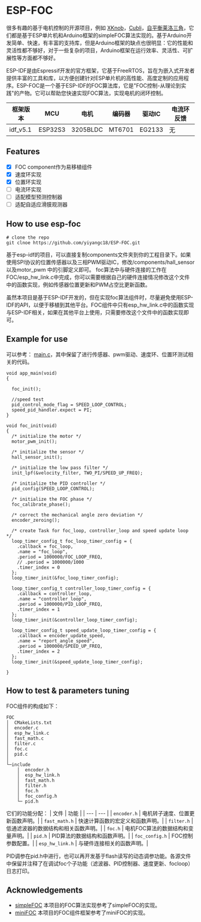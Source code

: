 # ESP-FOC

很多有趣的基于电机控制的开源项目，例如 [XKnob](https://github.com/SmallPond/X-Knob)，[Cubli](https://github.com/ZhaJiHu/Cubli_Mini)，[自平衡莱洛三角](https://oshwhub.com/45coll/zi-ping-heng-di-lai-luo-san-jiao_10-10-ban-ben)，它们都是基于ESP单片机和Arduino框架的simpleFOC算法实现的。基于Arduino开发简单、快速，有丰富的支持库，但是Arduino框架的缺点也很明显：它的性能和灵活性都不够好，对于一些复杂的项目，Arduino框架在运行效率、灵活性、可扩展性等方面都不够好。

ESP-IDF是由Espressif开发的官方框架，它基于FreeRTOS，旨在为嵌入式开发者提供丰富的工具和库，以方便创建针对ESP单片机的高性能、高度定制的应用程序。ESP-FOC是一个基于ESP-IDF的FOC算法库，它是"FOC控制-从理论到实践"的产物。它可以帮助您快速实现FOC算法，实现电机的闭环控制。


| 框架版本 | MCU | 电机 | 编码器 | 驱动IC| 电流环反馈 |
| --- | --- | --- | --- | --- | --- |
| idf_v5.1 | ESP32S3 | 3205BLDC | MT6701 | EG2133 | 无 |

## Features
- [x] FOC component作为易移植组件
- [x] 速度环实现
- [x] 位置环实现
- [ ] 电流环实现
- [ ] 适配模型预测控制器
- [ ] 适配自适应滑膜观测器

## How to use esp-foc
```
# clone the repo
git clnoe https://github.com/yiyangc18/ESP-FOC.git
```
基于esp-idf的项目，可以直接复制components文件夹到你的工程目录下。如果使用SPI协议的位置传感器以及三相PWM驱动IC，修改/components/hall_sensor以及motor_pwm 中的引脚定义即可。
foc算法中与硬件连接的工作在FOC/esp_hw_link.c中完成，你可以需要根据自己的硬件连接情况修改这个文件中的函数实现，例如传感器位置更新和PWM占空比更新函数。

虽然本项目是基于ESP-IDF开发的，但在实现foc算法组件时，尽量避免使用ESP-IDF的API，以便于移植到其他平台。FOC组件中只有esp_hw_link.c中的函数实现与ESP-IDF相关，如果在其他平台上使用，只需要修改这个文件中的函数实现即可。

## Example for use

可以参考： [main.c](main/main.c)，其中保留了进行传感器、pwm驱动、速度环、位置环测试相关的代码。
```
void app_main(void)
{

  foc_init();

  //speed test
  pid_control_mode_flag = SPEED_LOOP_CONTROL;
  speed_pid_handler.expect = PI;
}

void foc_init(void)
{
  /* initialize the motor */
  motor_pwm_init();

  /* initialize the sensor */
  hall_sensor_init();

  /* initialize the low pass filter */
  init_lpf(&velocity_filter, TWO_PI/SPEED_UP_FREQ);

  /* initialize the PID controller */
  pid_config(SPEED_LOOP_CONTROL);

  /* initialize the FOC phase */
  foc_calibrate_phase();
  
  /* correct the mechanical angle zero deviation */
  encoder_zeroing();

  /* create Task for foc_loop, controller_loop and speed update loop */
  loop_timer_config_t foc_loop_timer_config = {
    .callback = foc_loop,
    .name = "foc_loop",
    .period = 1000000/FOC_LOOP_FREQ,
    // .period = 1000000/1000
    .timer_index = 0
  };
  loop_timer_init(&foc_loop_timer_config);

  loop_timer_config_t controller_loop_timer_config = {
    .callback = controller_loop,
    .name = "controller_loop",
    .period = 1000000/PID_LOOP_FREQ,
    .timer_index = 1
  };
  loop_timer_init(&controller_loop_timer_config);

  loop_timer_config_t speed_update_loop_timer_config = {
    .callback = encoder_update_speed,
    .name = "report_angle_speed",
    .period = 1000000/SPEED_UP_FREQ,
    .timer_index = 2
  };
  loop_timer_init(&speed_update_loop_timer_config);

}

```

## How to test & parameters tuning
FOC组件的构成如下：
```
FOC
│  CMakeLists.txt
│  encoder.c
│  esp_hw_link.c
│  fast_math.c
│  filter.c
│  foc.c
│  pid.c
│
└─include
    │  encoder.h
    │  esp_hw_link.h
    │  fast_math.h
    │  filter.h
    │  foc.h
    │  foc_config.h
    └─ pid.h
```
它们的功能分配：
| 文件 | 功能 |
| --- | --- |
| `encoder.h` | 电机转子速度、位置更新函数声明。|
| `fast_math.h` | 快速计算函数的宏定义和函数声明。|
| `filter.h` | 低通滤波器的数据结构和相关函数声明。|
| `foc.h` | 电机FOC算法的数据结构和变量声明。|
| `pid.h` | PID算法的数据结构和函数声明。|
| `foc_config.h` | FOC控制参数配置。|
| `esp_hw_link.h` | 与硬件连接相关的函数声明。|

PID调参在pid.h中进行，也可以再开发基于flash读写的动态调参功能。各源文件中保留并注释了在调试foc个子功能（滤波器、PID控制器、速度更新、focloop）日志打印。

## Acknowledgements
- [simpleFOC](https://github.com/simplefoc/Arduino-FOC) 本项目的FOC算法实现参考了simpleFOC的实现。
- [miniFOC](https://github.com/ZhuYanzhen1/miniFOC) 本项目的FOC组件框架参考了miniFOC的实现。
